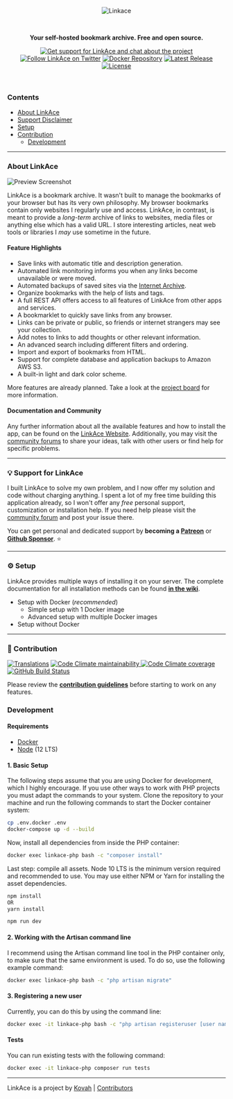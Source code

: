 <p align="center">
  <img src="https://www.linkace.org/images/linkace-social.jpg" title="Linkace">
</p>

<p>&nbsp;</p>

<p align="center"><b>Your self-hosted bookmark archive. Free and open source.</b></p>

<p align="center">
  <a href="https://community.linkace.org"><img src="https://img.shields.io/twitter/url?label=Community&logo=discourse&logoColor=44679f&style=social&url=https%3A%2F%2Fcommunity.linkace.org%2F" alt="Get support for LinkAce and chat about the project"></a>
  <a href="https://twitter.com/LinkAceApp"><img src="https://img.shields.io/twitter/url?label=%40LinkAceApp&style=social&url=https%3A%2F%2Ftwitter.com%2FLinkAceApp" alt="Follow LinkAce on Twitter"></a>
  <a href="https://hub.docker.com/r/linkace/linkace"><img src="https://img.shields.io/badge/Docker-linkace%2Flinkace-2596EC.svg" alt="Docker Repository"></a>
  <a href="https://github.com/Kovah/LinkAce/releases"><img src="https://img.shields.io/github/v/release/kovah/linkace?label=Latest%20Release" alt="Latest Release"></a>
  <a href="https://opensource.org/licenses/GPL-3.0"><img src="https://img.shields.io/github/license/kovah/linkace.svg" alt="License"></a>
</p>
<p>&nbsp;</p>


### Contents

* [About LinkAce](#about-linkace)
* [Support Disclaimer](#bulb-support-for-linkace)
* [Setup](#gear-setup)
* [Contribution](#construction-contribution)
  * [Development](#development)


---


### About LinkAce

![Preview Screenshot](https://www.linkace.org/images/preview/linkace_dashboard.png)

LinkAce is a bookmark archive. It wasn't built to manage the bookmarks of your browser but has its very own philosophy. My browser bookmarks contain only websites I regularly use and access. LinkAce, in contrast, is meant to provide a _long-term_ archive of links to websites, media files or anything else which has a valid URL. I store interesting articles, neat web tools or libraries I _may_ use sometime in the future.

#### Feature Highlights

* Save links with automatic title and description generation.
* Automated link monitoring informs you when any links become unavailable or were moved.
* Automated backups of saved sites via the [Internet Archive](https://web.archive.org/).
* Organize bookmarks with the help of lists and tags.
* A full REST API offers access to all features of LinkAce from other apps and services.
* A bookmarklet to quickly save links from any browser.
* Links can be private or public, so friends or internet strangers may see your collection.
* Add notes to links to add thoughts or other relevant information.
* An advanced search including different filters and ordering.
* Import and export of bookmarks from HTML.
* Support for complete database and application backups to Amazon AWS S3.
* A built-in light and dark color scheme.

More features are already planned. Take a look at the [project board](https://github.com/Kovah/LinkAce/projects/1) for more information.

#### Documentation and Community

Any further information about all the available features and how to install the app, can be found on the [LinkAce Website](https://www.linkace.org/). Additionally, you may visit the [community forums](https://community.linkace.org/) to share your ideas, talk with other users or find help for specific problems.


---


### :bulb: Support for LinkAce

I built LinkAce to solve my own problem, and I now offer my solution and code without charging anything. I spent a lot of my free time building this application already, so I won't offer any *free* personal support, customization or installation help. If you need help please visit the [community forum](https://community.linkace.org/) and post your issue there.

You can get personal and dedicated support by **becoming a [Patreon](https://www.patreon.com/Kovah)** or **[Github Sponsor](https://github.com/sponsors/Kovah)**. :star:


---


### :gear: Setup

LinkAce provides multiple ways of installing it on your server. The complete documentation for all installation methods can be found [**in the wiki**](https://www.linkace.org/docs/v1/setup/).

* Setup with Docker (_recommended_)
  * Simple setup with 1 Docker image
  * Advanced setup with multiple Docker images
* Setup without Docker


---


### :construction: Contribution

[![Translations](https://img.shields.io/badge/Translations-Crowdin-2b303d)](https://crowdin.com/project/linkace) [![Code Climate maintainability](https://img.shields.io/codeclimate/maintainability/Kovah/LinkAce) ![Code Climate coverage](https://img.shields.io/codeclimate/coverage/Kovah/LinkAce)](https://codeclimate.com/github/Kovah/LinkAce) [![GitHub Build Status](https://img.shields.io/github/workflow/status/Kovah/LinkAce/Testing/dev?label=Dev%20Build)](https://github.com/Kovah/LinkAce/actions?query=workflow%3ATesting+branch%3Adev)

Please review the [**contribution guidelines**](CONTRIBUTING.md) before starting to work on any features.


### Development

#### Requirements

* [Docker](https://www.docker.com/products/docker-desktop)
* [Node](https://nodejs.org/en/) (12 LTS)

#### 1. Basic Setup

The following steps assume that you are using Docker for development, which I highly encourage. If you use other ways to work with PHP projects you must adapt the commands to your system. Clone the repository to your machine and run the following commands to start the Docker container system:

```bash
cp .env.docker .env
docker-compose up -d --build
```

Now, install all dependencies from inside the PHP container:

```bash
docker exec linkace-php bash -c "composer install"
```

Last step: compile all assets. Node 10 LTS is the minimum version required and recommended to use. You may use either NPM or Yarn for installing the asset dependencies.

```bash
npm install
OR
yarn install

npm run dev
```

#### 2. Working with the Artisan command line

I recommend using the Artisan command line tool in the PHP container only, to make sure that the same environment is  used. To do so, use the following example command:

```bash
docker exec linkace-php bash -c "php artisan migrate"
```

#### 3. Registering a new user

Currently, you can do this by using the command line:

```bash
docker exec -it linkace-php bash -c "php artisan registeruser [user name] [user email]"
```


#### Tests

You can run existing tests with the following command:

```bash
docker exec -it linkace-php composer run tests
```


---


LinkAce is a project by [Kovah](https://kovah.de) | [Contributors](https://github.com/Kovah/LinkAce/graphs/contributors)
